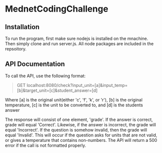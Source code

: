 # MednetCodingChallenge
## Installation
To run the program, first make sure nodejs is installed on the mnachine. Then simply clone and run server.js. All node packages are included in the repsoitory.

## API Documentation
To call the API, use the following format:

>GET localhost:8080/check?input_unit=[a]&input_temp=[b]&target_unit=[c]&student_answer=[d]

Where [a] is the original unit(either 'c', 'f', 'k', or 'r'), [b] is the original temperature, [c] is the unit to be converted to, and [d] is the students answer

The response will consist of one element, 'grade'. If the answer is correct, grade will equal 'Correct'. Likewise, if the answer is incorrect, the grade will equal 'Incorrect'. If the question is somehow invalid, then the grade will equal 'Invalid'. This will occur if the question asks for units that are not valid, or gives a temperature that contains non-numbers.
The API will return a 500 error if the call is not formatted properly.